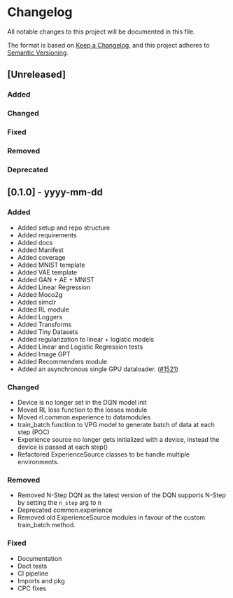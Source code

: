 # Changelog
All notable changes to this project will be documented in this file.

The format is based on [Keep a Changelog](https://keepachangelog.com/en/1.0.0/),
and this project adheres to [Semantic Versioning](https://semver.org/spec/v2.0.0.html).

## [Unreleased]

### Added

### Changed

### Fixed

### Removed

### Deprecated

## [0.1.0] - yyyy-mm-dd

### Added

- Added setup and repo structure
- Added requirements
- Added docs
- Added Manifest
- Added coverage
- Added MNIST template
- Added VAE template
- Added GAN + AE + MNIST
- Added Linear Regression
- Added Moco2g
- Added simclr
- Added RL module
- Added Loggers
- Added Transforms
- Added Tiny Datasets
- Added regularization to linear + logistic models
- Added Linear and Logistic Regression tests
- Added Image GPT
- Added Recommenders module
- Added an asynchronous single GPU dataloader. ([#1521](https://github.com/PyTorchLightning/pytorch-lightning/pull/1521))

### Changed

- Device is no longer set in the DQN model init
- Moved RL loss function to the losses module
- Moved rl.common.experience to datamodules
- train_batch function to VPG model to generate batch of data at each step (POC)
- Experience source no longer gets initialized with a device, instead the device is passed at each step()
- Refactored ExperienceSource classes to be handle multiple environments. 

### Removed

- Removed N-Step DQN as the latest version of the DQN supports N-Step by setting the `n_step` arg to n
- Deprecated common.experience
- Removed old ExperienceSource modules in favour of the custom train_batch method.

### Fixed

- Documentation 
- Doct tests
- CI pipeline
- Imports and pkg
- CPC fixes



